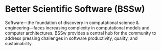 # Better Scientific Software (BSSw)

Software—the foundation of discovery in computational science & engineering—faces increasing complexity in computational models and computer architectures. BSSw provides a central hub for the community to address pressing challenges in software productivity, quality, and sustainability.

<!---
Slide1 L: ../Articles/Blog/2024-10-bsswf-usrse24.md
Slide1 R: ../Articles/Blog/2024-10-practical-reproducibility.md
Slide2 L: ../Articles/Blog/2024-10-ux.md
Slide2 R: ../CuratedContent/NumericalRecipiesOnline.md
Slide3 L: ../CuratedContent/TechnicalDebt.md
Slide3 R: ../Events/2024-11-sc24-sw-events.md
Slide4 L: ../Events/2024-10-reproduciblehpc.md
Slide4 R: ../CuratedContent/HPCOnlineCourses.md 
Slide5 L: ../Articles/Blog/2024-09-TechnicalPropertiesOfSustainableSoftware.md
Slide5 R: ../Articles/Blog/2024-09-cultivating-collaboration-skills.md
Slide6 L: ../Articles/Blog/2024-09-better-teams-software-community.md
Slide6 R: ../Articles/Blog/2024-09-inspired-engagement.md
--->

<!---
Note: We have had up to 7 L and R panels in the carousel, even if the current carousel may be shorter.

Caution: Blank line after first comment mark (or before last comment mark) causes build failure.
LCM: Saving for use again later
Slide1 L: ../Articles/Blog/2024-10-practical-reproducibility.md
Slide1 R: ../Articles/Blog/2024-10-ux.md
Slide2 L: ../Articles/Blog/2024-09-TechnicalPropertiesOfSustainableSoftware.md
Slide2 R: ../Articles/Blog/2024-09-cultivating-collaboration-skills.md
Slide3 L: ../Articles/Blog/2024-09-better-teams-software-community.md
Slide3 R: ../Articles/Blog/2024-09-inspired-engagement.md
Slide4 L: ../Articles/Blog/2024-09-clarity-and-community-gained.md
Slide4 R: ../Articles/Blog/2024-08-BSSw-Science-Improved-Communication.md
Slide5 L: ../CuratedContent/HPCOnlineCourses.md 
Slide5 R: ../Events/hpcbp-088-inclusive-practices.md
Slide6 L: ../Events/2024-10-reproduciblehpc.md
Slide6 R: ../Events/2024-12-virtual-workshop-on-multiproject-cicd.md
<!---
[Site Overview](SiteOverview.md)

[Communities Overview](CommunitiesOverview.md)

[Intro to CSE](IntroToCse.md)

[Intro to HPC](IntroToHpc.md)

--->
